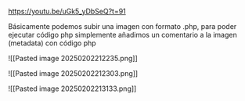 https://youtu.be/uGk5_yDbSeQ?t=91

Básicamente podemos subir una imagen con formato .php, para poder ejecutar código php simplemente añadimos un comentario a la imagen  (metadata) con código php


![[Pasted image 20250202212235.png]]

![[Pasted image 20250202212303.png]]

![[Pasted image 20250202213133.png]]